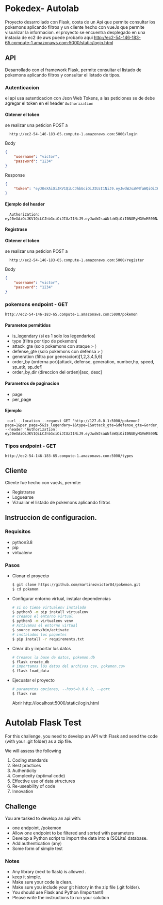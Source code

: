 # Pokedex- Autolab
Proyecto desarrollado con Flask, costa de un Api que permite consultar los pokemons aplicando filtros y un cliente hecho con vueJs que permite visualizar la informacion.
el proyecto se encuentra desplegado en una instacia de ec2 de aws puede probarlo aqui http://ec2-54-146-183-65.compute-1.amazonaws.com:5000/static/login.html

## API
  Desarrollado con el framework Flask, permite consultar el listado de pokemons aplicando filtros y consultar el listado de tipos. 
### Autenticacion
  el api usa autenticacion con Json Web Tokens, a las peticiones se de debe agregar el token en el header ``Authorization``
#### Obtener el token
se realizar una peticion POST a

      http://ec2-54-146-183-65.compute-1.amazonaws.com:5000/login
Body
```json
{
    "username": "victor",
    "password": "1234"
}
````
Response
````json
{
    "token": "eyJ0eXAiOiJKV1QiLCJhbGciOiJIUzI1NiJ9.eyJwdWJsaWNfaWQiOiI0M2Q5ZWExYi05MzE2LTQwZDAtYTY4MS1iMTgxNmVjNTY4YTQiLCJleHAiOjE2MzYzMzk3MjV9.V9GBwvwkTpT1Ghtkc5CIAGVjN0Mr8v0xTwyC6nx06x0"
}
````
#### Ejemplo del header
      Authorization: eyJ0eXAiOiJKV1QiLCJhbGciOiJIUzI1NiJ9.eyJwdWJsaWNfaWQiOiI0NGEyMGVmMS00NzM4LTQ2NmEtOWFlMy1kNjZmODliMTBlOTMiLCJleHAiOjE2MzYwODM0ODR9.Uu5jK3xYAAqvsBQCfCmtdPFLsZWpym_L3PIMnZsBvPY
#### Registrase
#### Obtener el token
se realizar una peticion POST a

      http://ec2-54-146-183-65.compute-1.amazonaws.com:5000/register
Body
```json
{
    "username": "victor",
    "password": "1234"
}
```
### pokemons endpoint - GET
    http://ec2-54-146-183-65.compute-1.amazonaws.com:5000/pokemon
#### Parametos permitidos

* is_legendary (si es 1 solo los legendarios)
* type (filtra por tipo de pokemon)
* attack_gte (solo pokemons con ataque > )
* defense_gte (solo pokemons con defensa > )
* generation (filtra por generacion)[1,2,3,4,5,6]
* order_by (orderna por)[attack, defense, generation, number,hp, speed, sp_atk, sp_def]
* order_by_dir (direccion del orden)[asc, desc]
#### Parametros de paginacion
* page
* per_page
#### Ejemplo
````
 curl --location --request GET 'http://127.0.0.1:5000/pokemon?page=1&per_page=5&is_legendary=1&type=1&attack_gte=&defense_gte=&order_by=defense&order_by_dir=desc&generation=1' --header 'Authorization: eyJ0eXAiOiJKV1QiLCJhbGciOiJIUzI1NiJ9.eyJwdWJsaWNfaWQiOiI0NGEyMGVmMS00NzM4LTQ2NmEtOWFlMy1kNjZmODliMTBlOTMiLCJleHAiOjE2MzYwODM0ODR9.Uu5jK3xYAAqvsBQCfCmtdPFLsZWpym_L3PIMnZsBvPY'
````
### Tipos endpoint - GET
    http://ec2-54-146-183-65.compute-1.amazonaws.com:5000/types

## Cliente
  Cliente fue hecho con vueJs, permite:
* Registrarse
* Loguearse
* Vizualiar el listado de pokemons aplicando filtros
## Instruccion de configuracion.
### Requisitos

* python3.8
* pip
* virtualenv

### Pasos
* Clonar el proyecto
    ```sh
    $ git clone https://github.com/martinezvictor84/pokemon.git
    $ cd pokemon
    ```

* Configurar entorno virtual, instalar dependencias
    ```sh
    # si no tiene virtualenv instalado
    $ python3 -m pip install virtualenv
    # creamos el entorno virtual
    $ python3 -m virtualenv venv
    # Activamos el entorno virtual
    $ source venv/bin/activate
    # instalados los paquetes
    $ pip install -r requirements.txt
    ```

* Crear db y importar los datos
    ```sh
    # Creamos la base de datos, pokemon.db
    $ flask create_db
    # importamos los datos del archivos csv, pokemon.csv
    $ flask load_data
    ```
* Ejecuatar el proyecto
    ```sh
    # paramentos opciones, --host=0.0.0.0, --port
    $ flask run
    ```
  Abrir
  http://localhost:5000/static/login.html

# Autolab Flask Test

For this challenge, you need to develop an API with Flask and send the code (with your .git folder) as a zip file.

We will assess the following

1. Coding standards
2. Best practices
3. Authenticity
4. Complexity (optimal code)
5. Effective use of data structures
6. Re-useability of code
7. Innovation

## Challenge

You are tasked to develop an api with:

-   one endpoint, /pokemon
-   Allow one endpoint to be filtered and sorted with parameters
-   Develop a Python script to import the data into a (SQLite) database.
-   Add authentication (any)
-   Some form of simple test

### Notes
- Any library (next to flask) is allowed .
- keep it simple.
- Make sure your code is clean.
- Make sure you include your git history in the zip file (.git folder).
- You should use Flask and Python (Important!)
- Please write the instructions to run your solution

